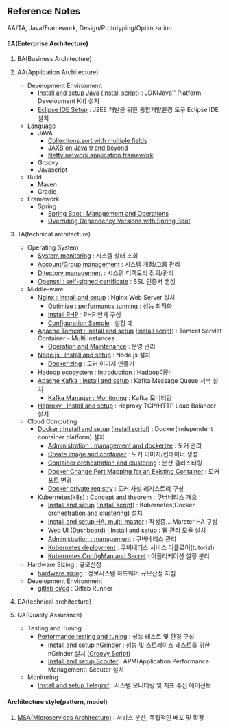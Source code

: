 ## Reference Notes
AA/TA, Java/Framework, Design/Prototyping/Optimization

#### EA(Enterprise Architecture)

1. BA(Business Architecture)

2. AA(Application Architecture)
    * Development Environment
      + [Install and setup Java](architecture.application/java/install.n.setup.jdk.md) ([install script](architecture.application/java/install.n.setup.script.jdk.md)) : JDK(Java™ Platform, Development Kit) 설치
      + [Eclipse IDE Setup](eclipse.ide.setup.md) : J2EE 개발을 위한 통합개발환경 도구 Eclipse IDE 설치
    * Language
      + JAVA
        - [Collections.sort with multiple fields](architecture.application/java/collections.sort.sample.md)
        - [JAXB on Java 9 and beyond](architecture.application/java/jaxb.on.java.9.n.beyond.md)
        - [Netty network application framework](architecture.application/java/netty.nio.network.framework.md)
      + Groovy
      + Javascript
    * Build
      + Maven
      + Gradle
    * Framework
      + Spring
        - [Spring Boot : Management and Operations](architecture.application/framework/springboot.management.n.operations.md)
        - [Overriding Dependency Versions with Spring Boot](architecture.application/framework/springboot.transitive.dependency.md)

3. TA(technical architecture)
    * Operating System
      + [System monitoring](architecture.quality.assurance/system.monitoring.md) : 시스템 상태 조회
      + [Account/Group management](operating.system/management.account.n.group.md) : 시스템 계정/그룹 관리
      + [Ditectory management](operating.system/management.directory.md) : 시스템 디렉토리 정의/관리
      + [Openssl : self-signed certificate](operating.system/openssl.self.signed.certificate.md) : SSL 인증서 생성
    * Middle-ware
      + [Nginx : Install and setup](architecture.solution/nginx/install.n.setup.md) : Nginx Web Server 설치
        - [Optimize : performance tunning](architecture.solution/nginx/optimize.performance.tunning.md) : 성능 최적화
        - [Install PHP](architecture.solution/nginx/install.n.setup.php.md) : PHP 연계 구성
        - [Configuration Sample](architecture.solution/nginx/configuration.sample.md) : 설정 예
      + [Apache Tomcat : Install and setup](architecture.solution/apache.tomcat/install.n.setup.md) ([install script](architecture.solution/apache.tomcat/install.n.setup.script.md)) : Tomcat Servlet Container - Multi Instances
        - [Operation and Maintenance](architecture.solution/apache.tomcat/operation.n.maintenance.md) : 운영 관리
      + [Node.js : Install and setup](architecture.solution/node.js/install.n.setup.md) : Node.js 설치
        - [Dockerizing](architecture.solution/node.js/dockerizing.md) : 도커 이미지 만들기
      + [Hadoop ecosystem : Introduction](architecture.solution/hadoop/introduction.md) : Hadoop이란
      + [Apache Kafka : Install and setup](architecture.solution/apache.kafka/install.n.setup.md) : Kafka Message Queue 서버 설치
        - [Kafka Manager : Monitoring](architecture.solution/apache.kafka/install.n.setup.kafka.manager.md) : Kafka 모니터링 
      + [Haproxy : Install and setup](architecture.solution/haproxy/install.n.setup.md) : Haproxy TCP/HTTP Load Balancer 설치
    * Cloud Computing
      + [Docker : Install and setup](architecture.solution/docker/install.n.setup.md) ([install script](architecture.solution/docker/install.n.setup.script.md)) : Docker(independent container platform) 설치
        - [Administration : management and dockerize](architecture.solution/docker/administration.management.md) : 도커 관리
        - [Create image and container](architecture.solution/docker/create.image.n.container.md) : 도커 이미지/컨테이너 생성
        - [Container orchestration and clustering](architecture.solution/docker/orchestration.n.clustering.md) : 분산 클러스터링
        - [Docker Change Port Mapping for an Existing Container](architecture.solution/docker/change.port.mapping.md) : 도커 포트 변경
        - [Docker private registry](architecture.solution/docker/private.registry.md) : 도커 사설 레지스트리 구성
      + [Kubernetes(k8s) : Concept and theorem](architecture.solution/kubernetes/concept.theorem.md) : 쿠버네티스 개요
        - [Install and setup](architecture.solution/kubernetes/install.n.setup.md) ([install script](architecture.solution/kubernetes/install.n.setup.script.md)) : Kubernetes(Docker orchestration and clustering) 설치
        - [Install and setup HA, multi-master](architecture.solution/kubernetes/master.node.cluster.ha.md) : 작성중... Marster HA 구성
        - [Web UI (Dashboard) : Install and setup](architecture.solution/kubernetes/install.n.setup.dashboard.md) : 웹 관리 모듈 설치
        - [Administration : management](architecture.solution/kubernetes/administration.management.md) : 쿠버네티스 관리
        - [Kubernetes deployment](architecture.solution/kubernetes/how.to.deployment.md) : 쿠버네티스 서비스 디플로이(tutorial)
        - [Kubernetes ConfigMap and Secret](architecture.solution/kubernetes/configMap.n.secret.md) : 어플리케이션 설정 분리
    * Hardware Sizing : 규모산정  
      + [hardware sizing](operating.system/hardware.sizing.md) : 정보시스템 하드웨어 규모산정 지침
    * Development Environment  
      + [gitlab ci/cd](architecture.solution/gitlab/gitlab.ci.cd.md) : Gitlab Runner
     
4. DA(technical architecture)

5. QA(Quality Assurance)
    * Testing and Tuning
      + [Performance testing and tuning](architecture.quality.assurance/performance.testing.and.tuning.md) : 성능 테스트 및 환경 구성
        - [Install and setup nGrinder](architecture.quality.assurance/install.n.setup.ngrinder.md) : 성능 및 스트레이스 테스트를 위한 nGrinder 설치 ([Groovy Script](architecture.quality.assurance/ngrinder.groovy.script.md))
        - [Install and setup Scouter](architecture.quality.assurance/install.n.setup.scouter.md) : APM(Application Performance Management) Scouter 설치
    * Monitoring
      + [Install and setup Telegraf](architecture.quality.assurance/install.n.setup.telegraf.md) : 시스템 모니터링 및 지표 수집 에이전트

#### Architecture style(pattern, model)

1. [MSA(Microservices Architecture)](architecture.style/MSA/concept.md) : 서비스 분산, 독립적인 배포 및 확장
